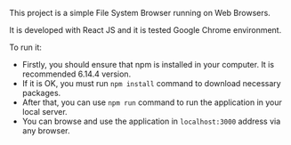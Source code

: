 This project is a simple File System Browser running on Web Browsers.

It is developed with React JS and it is tested Google Chrome environment.

To run it:

- Firstly, you should ensure that npm is installed in your computer. It is recommended 6.14.4 version.
- If it is OK, you must run `npm install` command to download necessary packages.
- After that, you can use `npm run` command to run the application in your local server.
- You can browse and use the application in `localhost:3000` address via any browser.
